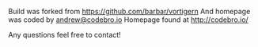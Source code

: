 Build was forked from https://github.com/barbar/vortigern
And homepage was coded by andrew@codebro.io
Homepage found at http://codebro.io/

Any questions feel free to contact!
